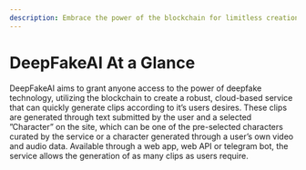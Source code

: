 ```yaml
---
description: Embrace the power of the blockchain for limitless creation
---
```


# DeepFakeAI At a Glance

DeepFakeAI aims to grant anyone access to the power of deepfake technology, utilizing the blockchain to create a robust, cloud-based service that can quickly generate clips according to it’s users desires. These clips are generated through text submitted by the user and a selected ”Character” on the site, which can be one of the pre-selected characters curated by the service or a character generated through a user’s own video and audio data. Available through a web app, web API or telegram bot, the service allows the generation of as many clips as users require.
